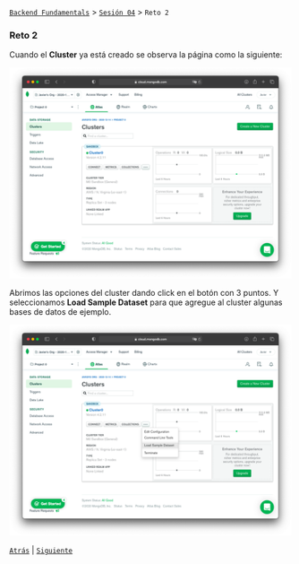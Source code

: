 [`Backend Fundamentals`](../../README.md) > [`Sesión 04`](../README.md) > `Reto 2`
	
### Reto 2

Cuando el __Cluster__ ya está creado se observa la página como la siguiente:

![Cluster creado](creando-cluster-02.png)

Abrimos las opciones del cluster dando click en el botón con 3 puntos. Y seleccionamos __Load Sample Dataset__ para que agregue al cluster algunas bases de datos de ejemplo.

![Sample](4load.png)

[`Atrás`](../Ejemplo-03/Readme.md) | [`Siguiente`](../README.md)
